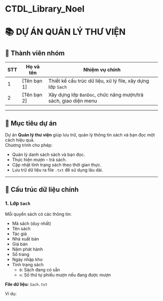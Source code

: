 # CTDL_Library_Noel

# 📚 DỰ ÁN QUẢN LÝ THƯ VIỆN

## 👥 Thành viên nhóm
| STT | Họ và tên | Nhiệm vụ chính |
|-----|------------|----------------|
| 1 | [Tên bạn 1] | Thiết kế cấu trúc dữ liệu, xử lý file, xây dựng lớp `Sach` |
| 2 | [Tên bạn 2] | Xây dựng lớp `BanDoc`, chức năng mượn/trả sách, giao diện menu |

---

## 🎯 Mục tiêu dự án
Dự án **Quản lý thư viện** giúp lưu trữ, quản lý thông tin sách và bạn đọc một cách hiệu quả.  
Chương trình cho phép:
- Quản lý danh sách sách và bạn đọc.
- Thực hiện mượn – trả sách.
- Cập nhật tình trạng sách theo thời gian thực.
- Lưu trữ dữ liệu ra file `.txt` để sử dụng lâu dài.

---

## 🧩 Cấu trúc dữ liệu chính

### 1. **Lớp `Sach`**
Mỗi quyển sách có các thông tin:
- Mã sách (duy nhất)  
- Tên sách  
- Tác giả  
- Nhà xuất bản  
- Giá bán  
- Năm phát hành  
- Số trang  
- Ngày nhập kho  
- Tình trạng sách  
  - `0`: Sách đang có sẵn  
  - `n`: Số thứ tự phiếu mượn nếu đang được mượn  

**File dữ liệu:** `Sach.txt`

Ví dụ:
